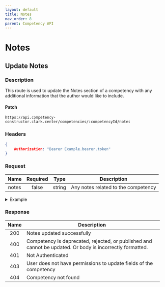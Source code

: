 ```yaml
---
layout: default
title: Notes
nav_order: 8
parent: Competency API
---
```

# Notes

## Update Notes

### Description
This route is used to update the Notes section of a competency with any additional information that the author would like to include.

#### Patch
```http
https://api.competency-constructor.clark.center/competencies/:competencyId/notes
```

### Headers
```json
{
    Authorization: "Bearer Example.bearer.token"
}
```

### Request

| Name | Required | Type | Description |
|:----:|:-----:|:----:|-----|
| notes | false | string | Any notes related to the competency |

<details closed markdown="block">
  <summary>
    Example
  </summary>

### Example Http request body
```json
{
    body: {
        notes: "This competency is meant for students with a Cyber Security track only."
    }
}
```

### Example Curl request
```bash
curl -X PATCH \
  -H "Content-Type: application/json" \
  -H "Authorization": "Bearer Example.bearer.token" \
  -d '{
        notes: "This competency is meant for students with a Cyber Security track only."
    }' \
  -L "https://api.competency-constructor.clark.center/competencies/6112745b84804cf5833aa94c/notes"
```
</details>

### Response

| Name | Description |
|:----:|----|
| 200 | Notes updated successfully |
| 400 | Competency is deprecated, rejected, or published and cannot be updated. Or body is incorrectly formatted. |
| 401 | Not Authenticated  |
| 403 | User does not have permissions to update fields of the competency |
| 404 | Competency not found |